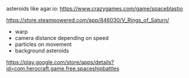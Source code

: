 asteroids like agar.io:
    https://www.crazygames.com/game/spaceblastio



https://store.steampowered.com/app/846030/V_Rings_of_Saturn/
* warp
* camera distance depending on speed
* particles on movement
* background asteroids


https://play.google.com/store/apps/details?id=com.herocraft.game.free.spaceshipbattles